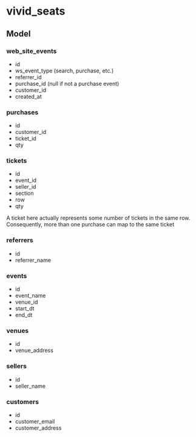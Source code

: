 # vivid_seats

## Model

### web_site_events
* id
* ws_event_type (search, purchase, etc.)
* referrer_id
* purchase_id (null if not a purchase event)
* customer_id
* created_at

### purchases

* id
* customer_id
* ticket_id
* qty

### tickets

* id
* event_id
* seller_id
* section
* row
* qty

A ticket here actually represents some number of tickets in the same row.
Consequently, more than one purchase can map to the same ticket

### referrers

* id
* referrer_name

### events

* id
* event_name
* venue_id
* start_dt
* end_dt

### venues

* id
* venue_address

### sellers

* id
* seller_name

### customers

* id
* customer_email
* customer_address
